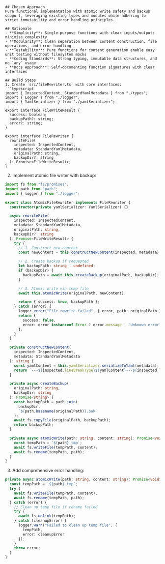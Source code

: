 ```
## Chosen Approach
Pure functional implementation with atomic write safety and backup support, leveraging existing types and modules while adhering to strict immutability and error handling principles.

## Rationale
- **Simplicity**: Single-purpose functions with clear inputs/outputs minimize complexity
- **Modularity**: Clean separation between content construction, file operations, and error handling
- **Testability**: Pure functions for content generation enable easy unit testing without filesystem mocks
- **Coding Standards**: Strong typing, immutable data structures, and no `any` usage
- **Docs Approach**: Self-documenting function signatures with clear interfaces

## Build Steps
1. Create `src/fileRewriter.ts` with core interfaces:
```typescript
import { InspectedContent, StandardYamlMetadata } from "./types";
import { Logger } from "./logger";
import { YamlSerializer } from "./yamlSerializer";

export interface FileWriteResult {
  success: boolean;
  backupPath?: string;
  error?: string;
}

export interface FileRewriter {
  rewriteFile(
    inspected: InspectedContent,
    metadata: StandardYamlMetadata,
    originalPath: string,
    backupDir?: string
  ): Promise<FileWriteResult>;
}
```

2. Implement atomic file writer with backup:
```typescript
import fs from "fs/promises";
import path from "path";
import { logger } from "./logger";

export class AtomicFileRewriter implements FileRewriter {
  constructor(private yamlSerializer: YamlSerializer) {}

  async rewriteFile(
    inspected: InspectedContent,
    metadata: StandardYamlMetadata,
    originalPath: string,
    backupDir?: string
  ): Promise<FileWriteResult> {
    try {
      // 1. Construct new content
      const newContent = this.constructNewContent(inspected, metadata);

      // 2. Create backup if requested
      let backupPath: string | undefined;
      if (backupDir) {
        backupPath = await this.createBackup(originalPath, backupDir);
      }

      // 3. Atomic write via temp file
      await this.atomicWrite(originalPath, newContent);

      return { success: true, backupPath };
    } catch (error) {
      logger.error("File rewrite failed", { error, path: originalPath });
      return {
        success: false,
        error: error instanceof Error ? error.message : "Unknown error"
      };
    }
  }

  private constructNewContent(
    inspected: InspectedContent,
    metadata: StandardYamlMetadata
  ): string {
    const yamlContent = this.yamlSerializer.serializeToYaml(metadata);
    return `---${inspected.lineBreakType}${yamlContent}---${inspected.lineBreakType}${inspected.content}`;
  }

  private async createBackup(
    originalPath: string,
    backupDir: string
  ): Promise<string> {
    const backupPath = path.join(
      backupDir,
      `${path.basename(originalPath)}.bak`
    );
    await fs.copyFile(originalPath, backupPath);
    return backupPath;
  }

  private async atomicWrite(path: string, content: string): Promise<void> {
    const tempPath = `${path}.tmp`;
    await fs.writeFile(tempPath, content);
    await fs.rename(tempPath, path);
  }
}
```

3. Add comprehensive error handling:
```typescript
private async atomicWrite(path: string, content: string): Promise<void> {
  const tempPath = `${path}.tmp`;
  try {
    await fs.writeFile(tempPath, content);
    await fs.rename(tempPath, path);
  } catch (error) {
    // Clean up temp file if rename failed
    try {
      await fs.unlink(tempPath);
    } catch (cleanupError) {
      logger.warn("Failed to clean up temp file", {
        tempPath,
        error: cleanupError
      });
    }
    throw error;
  }
}
```
